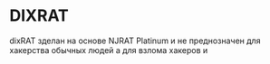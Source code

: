 # DIXRAT
dixRAT зделан на основе NJRAT Platinum и не преднозначен для хакерства обычных людей а для взлома хакеров и 
